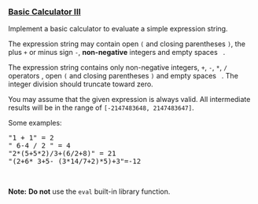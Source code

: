 ### [Basic Calculator III](https://leetcode.com/problems/basic-calculator-iii)

<p>Implement a basic calculator to evaluate a simple expression string.</p>

<p>The expression string may contain open <code>(</code> and closing parentheses <code>)</code>, the plus <code>+</code> or minus sign <code>-</code>, <strong>non-negative</strong> integers and empty spaces <code> </code>.</p>

<p>The expression string contains only non-negative integers, <code>+</code>, <code>-</code>, <code>*</code>, <code>/</code> operators , open <code>(</code> and closing parentheses <code>)</code> and empty spaces <code> </code>. The integer division should truncate toward zero.</p>

<p>You may assume that the given expression is always valid. All intermediate results will be in the range of <code>[-2147483648, 2147483647]</code>.</p>

<p>Some examples:</p>

<pre>
&quot;1 + 1&quot; = 2
&quot; 6-4 / 2 &quot; = 4
&quot;2*(5+5*2)/3+(6/2+8)&quot; = 21
&quot;(2+6* 3+5- (3*14/7+2)*5)+3&quot;=-12
</pre>

<p>&nbsp;</p>

<p><strong>Note:</strong> <strong>Do not</strong> use the <code>eval</code> built-in library function.</p>
